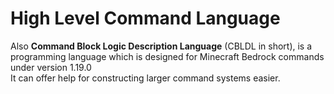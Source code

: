 # High Level Command Language
Also **Command Block Logic Description Language** (CBLDL in short), is a programming language which is designed for Minecraft Bedrock commands under version 1.19.0<br>
It can offer help for constructing larger command systems easier.
